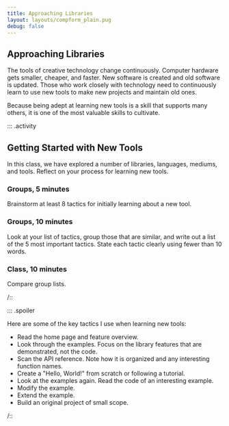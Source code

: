 ```yaml
---
title: Approaching Libraries
layout: layouts/compform_plain.pug
debug: false
---
```



## Approaching Libraries

The tools of creative technology change continuously. Computer hardware gets smaller, cheaper, and faster. New software is created and old software is updated. Those who work closely with technology need to continuously learn to use new tools to make new projects and maintain old ones.

Because being adept at learning new tools is a skill that supports many others, it is one of the most valuable skills to cultivate.



::: .activity
## Getting Started with New Tools

In this class, we have explored a number of libraries, languages, mediums, and tools. Reflect on your process for learning new tools.

### Groups, 5 minutes
Brainstorm at least 8 tactics for initially learning about a new tool.

### Groups, 10 minutes
Look at your list of tactics, group those that are similar, and write out a list of the 5 most important tactics. State each tactic clearly using fewer than 10 words.

### Class, 10 minutes
Compare group lists.


/::

::: .spoiler
<br/>

Here are some of the key tactics I use when learning new tools:

- Read the home page and feature overview.
- Look through the examples. Focus on the library features that are demonstrated, not the code.
- Scan the API reference. Note how it is organized and any interesting function names.
- Create a "Hello, World!" from scratch or following a tutorial.
- Look at the examples again. Read the code of an interesting example.
- Modify the example.
- Extend the example.
- Build an original project of small scope.

/::

<style>
  .spoiler h3 {
    margin-top: 0;    
  }
  .spoiler {
      position: relative;
  }
  .spoiler::after {
      content: "Spoiler! Don't click this.";
      font-family: "Roboto";
      font-size: 10px;
      position: absolute;
      top: 0;
      width: 100%;
      height: 100%;
      text-align: center;
      padding: 30px;
      background: black;
      color: white;
      
  }
</style>

<script>
var els = document.getElementsByClassName("spoiler");
for (var i = 0; i < els.length; i++) {
    let el = els[i];
    els[i].addEventListener('click', ()=>el.classList.remove("spoiler"));
}

</script>